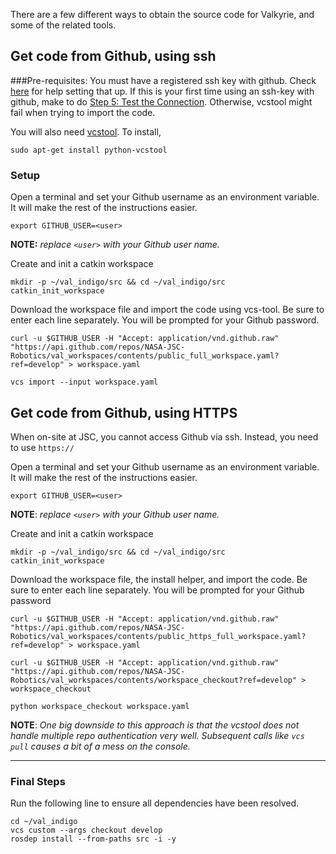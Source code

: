 There are a few different ways to obtain the source code for Valkyrie, and some of the related tools.

## Get code from Github, using ssh
###Pre-requisites:
You must have a registered ssh key with github.  Check [here](https://help.github.com/articles/generating-ssh-keys/) for help setting that up.  If this is your first time using an ssh-key with github, make to do [Step 5: Test the Connection](https://help.github.com/articles/generating-ssh-keys/#step-5-test-the-connection).  Otherwise, vcstool might fail when trying to import the code.

You will also need [vcstool](https://github.com/dirk-thomas/vcstool).  To install, 

    sudo apt-get install python-vcstool

### Setup
Open a terminal and set your Github username as an environment variable.  It will make the rest of the instructions easier.

    export GITHUB_USER=<user>

**NOTE:** _replace `<user>` with your Github user name._

Create and init a catkin workspace  

    mkdir -p ~/val_indigo/src && cd ~/val_indigo/src
    catkin_init_workspace

Download the workspace file and import the code using vcs-tool.  Be sure to enter each line separately.  You will be prompted for your Github password.

    curl -u $GITHUB_USER -H "Accept: application/vnd.github.raw" "https://api.github.com/repos/NASA-JSC-Robotics/val_workspaces/contents/public_full_workspace.yaml?ref=develop" > workspace.yaml

    vcs import --input workspace.yaml


## Get code from Github, using HTTPS
When on-site at JSC, you cannot access Github via ssh.  Instead, you need to use `https://`

Open a terminal and set your Github username as an environment variable.  It will make the rest of the instructions easier.

    export GITHUB_USER=<user>

**NOTE**: _replace `<user>` with your Github user name._

Create and init a catkin workspace  

    mkdir -p ~/val_indigo/src && cd ~/val_indigo/src
    catkin_init_workspace

Download the workspace file, the install helper, and import the code.  Be sure to enter each line separately.  You will be prompted for your Github password

    curl -u $GITHUB_USER -H "Accept: application/vnd.github.raw" "https://api.github.com/repos/NASA-JSC-Robotics/val_workspaces/contents/public_https_full_workspace.yaml?ref=develop" > workspace.yaml

    curl -u $GITHUB_USER -H "Accept: application/vnd.github.raw" "https://api.github.com/repos/NASA-JSC-Robotics/val_workspaces/contents/workspace_checkout?ref=develop" > workspace_checkout

    python workspace_checkout workspace.yaml


**NOTE**: _One big downside to this approach is that the vcstool does not handle multiple repo authentication very well.  Subsequent calls like `vcs pull` causes a bit of a mess on the console._

*** 

### Final Steps
Run the following line to ensure all dependencies have been resolved.

    cd ~/val_indigo
    vcs custom --args checkout develop
    rosdep install --from-paths src -i -y